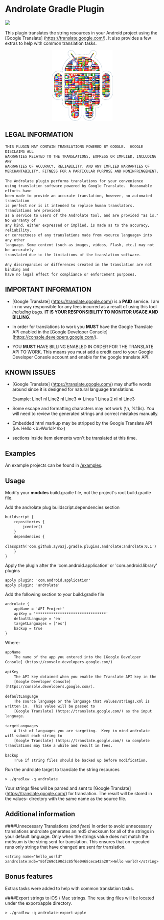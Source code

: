 # Androlate Gradle Plugin
[![](https://jitpack.io/v/reines/gradle-androlate-plugin.svg)](https://jitpack.io/#reines/gradle-androlate-plugin)

This plugin translates the string resources in your Android project using the
[Google Translate] (https://translate.google.com/).  It also provides a few extras to help with common translation tasks.

<p align="center">
<img src="https://raw.githubusercontent.com/ayvazj/gradle-androlate-plugin/master/docs/png/androlate-droid.png" alt="Androlate Logo">
</p>

LEGAL INFORMATION
---------------------

    THIS PLUGIN MAY CONTAIN TRANSLATIONS POWERED BY GOOGLE.  GOOGLE DISCLAIMS ALL
    WARRANTIES RELATED TO THE TRANSLATIONS, EXPRESS OR IMPLIED, INCLUDING ANY
    WARRANTIES OF ACCURACY, RELIABILITY, AND ANY IMPLIED WARRANTIES OF
    MERCHANTABILITY, FITNESS FOR A PARTICULAR PURPOSE AND NONINFRINGEMENT.

    The Androlate plugin performs translations for your convenience
    using translation software powered by Google Translate.  Reasonable efforts have
    been made to provide an accurate translation, however, no automated translation
    is perfect nor is it intended to replace human translators. Translations are provided
    as a service to users of the Androlate tool, and are provided "as is." No warranty of
    any kind, either expressed or implied, is made as to the accuracy, reliability,
    or correctness of any translations made from <source language> into any other
    language. Some content (such as images, videos, Flash, etc.) may not be accurately
    translated due to the limitations of the translation software.
    
    Any discrepancies or differences created in the translation are not binding and 
    have no legal effect for compliance or enforcement purposes.

IMPORTANT INFORMATION
---------------------
 * [Google Translate] (https://translate.google.com/) is a **PAID** service.
   I am in no way responsible for any fees incurred as a result of using this tool
   *including bugs*.  **IT IS YOUR RESPONSIBILITY TO MONITOR USAGE AND BILLING**.

 * In order for translations to work you **MUST** have the Google Translate API enabled in the
   [Google Developer Console] (https://console.developers.google.com/).

 * YOU **MUST** HAVE BILLING ENABLED IN ORDER FOR THE TRANSLATE API TO WORK.
   This means you must add a credit card to your Google Developer Console account and enable
   for the google translate API.


KNOWN ISSUES
------------

 * [Google Translate] (https://translate.google.com/) may shuffle words around since it is designed for natural language translations.
 
     Example: Line1 nl Line2 nl Line3 => Línea 1 Línea 2 nl nl Line3

 * Some escape and formatting characters may not work (\\n, %1$s).  You will need to review the generated strings and correct mistakes manually.

 * Embedded html markup may be stripped by the Google Translate API (i.e. Hello &lt;b&gt;World!&lt;/b&gt;)
 * <![CDATA[]]> sections inside <string-array> item elements won't be translated at this time.

## Examples

An example projects can be found in [/examples](examples).

## Usage

Modify your **modules** build.gradle file, not the project's root build.gradle file.

Add the androlate plug buildscript.dependencies section

    buildscript {
        repositories {
            jcenter()
        }
        dependencies {
            classpath('com.github.ayvazj.gradle.plugins.androlate:androlate:0.1')
        }
    }

Apply the plugin after the 'com.android.application' or 'com.android.library' plugins

    apply plugin: 'com.android.application'
    apply plugin: 'androlate'

Add the following section to your build.gradle file

    androlate {
        appName = 'API Project'
        apiKey = '********************************'
        defaultLanguage = 'en'
        targetLanguages = ['es']
        backup = true
    }

Where:

    appName
        The name of the app you entered into the [Google Developer Console] (https://console.developers.google.com/)

    apiKey
        The API key obtained when you enable the Translate API key in the
        [Google Developer Console] (https://console.developers.google.com/).

    defaultLanguage
        The source language or the language that values/strings.xml is written in.  This value will be passed to
        [Google Translate] (https://translate.google.com/) as the input language.

    targetLanguages
        A list of languages you are targeting.  Keep in mind androlate will submit each string to
        [Google Translate] (https://translate.google.com/) so complete translations may take a while and result in fees.

    backup
        True if string files should be backed up before modification.


Run the androlate target to translate the string resources

    > ./gradlew -q androlate

Your strings files will be parsed and sent to [Google Translate] (https://translate.google.com/) for translation.  The result will be stored in the values-<language> directory with the same name as the source file.

## Additional information

####Unnecessary Translations *(and fees)*
In order to avoid unnecessary translations androlate generates an md5 checksum for all of the strings in your default language.  Only when the strings value does not match the md5sum is the string sent for translation.  This ensures that on repeated runs only strings that have changed are sent for translation.

    <string name="hello_world" xandrolate:md5="86f269d190d2c85f6e0468ceca42a20">Hello world!</string>

## Bonus features

Extras tasks were added to help with common translation tasks.

####Export strings to iOS / Mac strings.
The resulting files will be located under the export/apple directory.

    > ./gradlew -q androlate-export-apple


[doc]: http://ayvazj.github.io/gradle-androlate-plugin/doc/latest/
[javadoc]: http://ayvazj.github.io/gradle-androlate-plugin/doc/latest/javadoc/
